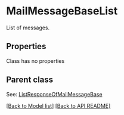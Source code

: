 # MailMessageBaseList

List of messages.             

## Properties
Class has no properties

## Parent class

See: [ListResponseOfMailMessageBase](ListResponseOfMailMessageBase.md)



[[Back to Model list]](Models.md) [[Back to API README]](README.md)
